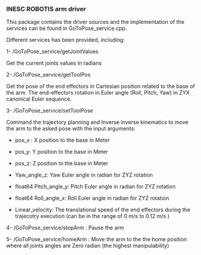 ### INESC ROBOTIS arm driver

This package contains the driver sources and the implementation of the services can be found in GoToPose_service.cpp.

Different services has been provided, including:

1- /GoToPose_service/getJointValues

Get the current joints values in radians
         
2- /GoToPose_service/getToolPos

Get the pose of the end effectors in Cartesian position related to the base of the arm. The end-effectors rotation in Euler angle (Roll, Pitch, Yaw) in ZYX canonical Euler sequence.

3- /GoToPose_service/setToolPose

Command the trajectory planning and Inverse lnverse kinematics to move the arm to the asked pose with the input arguments:

* pos_x : X position to the base in Meter

* pos_y: Y position to the base in Meter

* pos_z: Z position to the base in Meter

* Yaw_angle_z: Yaw Euler angle in radian for ZYZ rotation

* float64 Pitch_angle_y: Pitch Euler angle in radian for ZYZ rotation

* float64 Roll_angle_x: Roll Euler angle in radian for ZYZ rotation

* Linear_velocity: The translational speed of the end effectors during the trajecotry execution (can be in the range of 0 m/s to 0.12 m/s ) 

4- /GoToPose_service/stopArm : Pause the arm 

5- /GoToPose_service/homeArm : Move the arm to the the home position where all joints angles are Zero radian (the highest manipulability)
